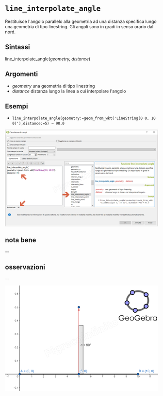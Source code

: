 # `line_interpolate_angle`

Restituisce l'angolo parallelo alla geometria ad una distanza specifica lungo una geometria di tipo linestring. Gli angoli sono in gradi in senso orario dal nord.

## Sintassi

line_interpolate_angle(_geometry, distance_)

## Argomenti

* _geometry_ una geometria di tipo linestring
* _distance_ distanza lungo la linea a cui interpolare l'angolo

## Esempi

* `line_interpolate_angle(geometry:=geom_from_wkt('LineString(0 0, 10 0)'),distance:=5) → 90.0`

![](/img/geometria/line_interpolate_angle/line_interpolate_angle1.png)

## nota bene

--

## osservazioni

--

![](/img/geometria/line_interpolate_angle/line_interpolate_angle2.png)